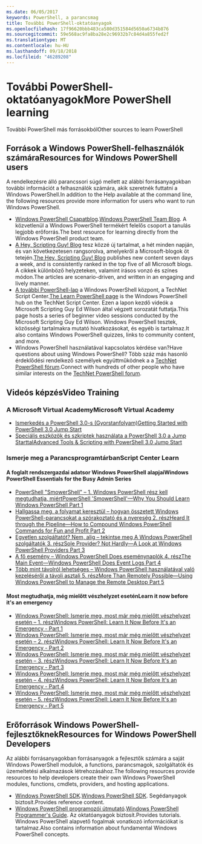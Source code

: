 ```yaml
---
ms.date: 06/05/2017
keywords: PowerShell, a parancsmag
title: További PowerShell-oktatóanyagok
ms.openlocfilehash: 17f96620bbb483ca580d351584d5650a6734b876
ms.sourcegitcommit: 59e568ac9fa8ba28e2c96932b7c84d4a855fed2f
ms.translationtype: MT
ms.contentlocale: hu-HU
ms.lasthandoff: 09/18/2018
ms.locfileid: "46289208"
---
```

# <a name="more-powershell-learning"></a><span data-ttu-id="0b8b4-103">További PowerShell-oktatóanyagok</span><span class="sxs-lookup"><span data-stu-id="0b8b4-103">More PowerShell learning</span></span>

<span data-ttu-id="0b8b4-104">További PowerShell más forrásokból</span><span class="sxs-lookup"><span data-stu-id="0b8b4-104">Other sources to learn PowerShell</span></span>

## <a name="resources-for-windows-powershell-users"></a><span data-ttu-id="0b8b4-105">Források a Windows PowerShell-felhasználók számára</span><span class="sxs-lookup"><span data-stu-id="0b8b4-105">Resources for Windows PowerShell users</span></span>

<span data-ttu-id="0b8b4-106">A rendelkezésre álló parancssori súgó mellett az alábbi forrásanyagokban további információt a felhasználók számára, akik szeretnék futtatni a Windows PowerShell.</span><span class="sxs-lookup"><span data-stu-id="0b8b4-106">In addition to the Help available at the command line, the following resources provide more information for users who want to run Windows PowerShell.</span></span>

- <span data-ttu-id="0b8b4-107">[Windows PowerShell Csapatblog](https://blogs.msdn.microsoft.com/powershell/).</span><span class="sxs-lookup"><span data-stu-id="0b8b4-107">[Windows PowerShell Team Blog](https://blogs.msdn.microsoft.com/powershell/).</span></span> <span data-ttu-id="0b8b4-108">A közvetlenül a Windows PowerShell termékért felelős csoport a tanulás legjobb erőforrás.</span><span class="sxs-lookup"><span data-stu-id="0b8b4-108">The best resource for learning directly from the Windows PowerShell product team.</span></span>
- <span data-ttu-id="0b8b4-109">[A Hey, Scripting Guy! Blog](https://blogs.technet.microsoft.com/heyscriptingguy/) tesz közzé új tartalmat, a hét minden napján, és van következetesen rangsorolva, amelyekről a Microsoft-blogok öt tetején.</span><span class="sxs-lookup"><span data-stu-id="0b8b4-109">[The Hey, Scripting Guy! Blog](https://blogs.technet.microsoft.com/heyscriptingguy/) publishes new content seven days a week, and is consistently ranked in the top five of all Microsoft blogs.</span></span> <span data-ttu-id="0b8b4-110">A cikkek különböző helyzeteken, valamint írásos vonzó és színes módon.</span><span class="sxs-lookup"><span data-stu-id="0b8b4-110">The articles are scenario-driven, and written in an engaging and lively manner.</span></span>
- <span data-ttu-id="0b8b4-111">[A további PowerShell-lap](https://blogs.technet.microsoft.com/heyscriptingguy/2015/01/04/weekend-scripter-the-best-ways-to-learn-powershell/) a Windows PowerShell központ, a TechNet Script Center.</span><span class="sxs-lookup"><span data-stu-id="0b8b4-111">[The Learn PowerShell page](https://blogs.technet.microsoft.com/heyscriptingguy/2015/01/04/weekend-scripter-the-best-ways-to-learn-powershell/) is the Windows PowerShell hub on the TechNet Script Center.</span></span> <span data-ttu-id="0b8b4-112">Ezen a lapon kezdő videók a Microsoft Scripting Guy Ed Wilson által végzett sorozatát futtatja.</span><span class="sxs-lookup"><span data-stu-id="0b8b4-112">This page hosts a series of beginner video sessions conducted by the Microsoft Scripting Guy Ed Wilson.</span></span> <span data-ttu-id="0b8b4-113">Windows PowerShell tesztek, közösségi tartalmakra mutató hivatkozásokat, és egyéb is tartalmaz.</span><span class="sxs-lookup"><span data-stu-id="0b8b4-113">It also contains Windows PowerShell quizzes, links to community content, and more.</span></span>
- <span data-ttu-id="0b8b4-114">Windows PowerShell használatával kapcsolatos kérdése van?</span><span class="sxs-lookup"><span data-stu-id="0b8b4-114">Have questions about using Windows PowerShell?</span></span> <span data-ttu-id="0b8b4-115">Több száz más hasonló érdeklődési rendelkező személyek együttműködnek a a [TechNet PowerShell fórum](https://social.technet.microsoft.com/Forums/home?forum=winserverpowershell).</span><span class="sxs-lookup"><span data-stu-id="0b8b4-115">Connect with hundreds of other people who have similar interests on the [TechNet PowerShell forum](https://social.technet.microsoft.com/Forums/home?forum=winserverpowershell).</span></span>

## <a name="video-training"></a><span data-ttu-id="0b8b4-116">Videós képzés</span><span class="sxs-lookup"><span data-stu-id="0b8b4-116">Video Training</span></span>

### <a name="microsoft-virtual-academy"></a><span data-ttu-id="0b8b4-117">A Microsoft Virtual Academy</span><span class="sxs-lookup"><span data-stu-id="0b8b4-117">Microsoft Virtual Academy</span></span>

- [<span data-ttu-id="0b8b4-118">Ismerkedés a PowerShell 3.0-s (Gyorstanfolyam)</span><span class="sxs-lookup"><span data-stu-id="0b8b4-118">Getting Started with PowerShell 3.0 Jump Start</span></span>](https://mva.microsoft.com/en-US/training-courses/getting-started-with-powershell-30-jump-start-8276)
- [<span data-ttu-id="0b8b4-119">Speciális eszközök és szkriptek használata a PowerShell 3.0 a Jump Starttal</span><span class="sxs-lookup"><span data-stu-id="0b8b4-119">Advanced Tools & Scripting with PowerShell 3.0 Jump Start</span></span>](https://mva.microsoft.com/en-US/training-courses/advanced-tools-scripting-with-powershell-30-jump-start-8277)

### <a name="script-center-learn"></a><span data-ttu-id="0b8b4-120">Ismerje meg a Parancsprogramtárban</span><span class="sxs-lookup"><span data-stu-id="0b8b4-120">Script Center Learn</span></span>

#### <a name="windows-powershell-essentials-for-the-busy-admin-series"></a><span data-ttu-id="0b8b4-121">A foglalt rendszergazdai adatsor Windows PowerShell alapjai</span><span class="sxs-lookup"><span data-stu-id="0b8b4-121">Windows PowerShell Essentials for the Busy Admin Series</span></span>

- [<span data-ttu-id="0b8b4-122">PowerShell "SmowerShell" – 1. Windows PowerShell rész kell megtudhatja, miért</span><span class="sxs-lookup"><span data-stu-id="0b8b4-122">PowerShell 'SmowerShell'—Why You Should Learn Windows PowerShell Part 1</span></span>](http://dlbmodigital.microsoft.com/webcasts/wmv/23976_Dnl_L.wmv)
- [<span data-ttu-id="0b8b4-123">Hallgassa meg, a folyamat keresztül – hogyan összetett Windows PowerShell-parancsokat a szórakoztató és a nyereség 2. rész</span><span class="sxs-lookup"><span data-stu-id="0b8b4-123">Heard It through the Pipeline—How to Compound Windows PowerShell Commands for Fun and Profit Part 2</span></span>](http://dlbmodigital.microsoft.com/webcasts/wmv/23977_Dnl_L.wmv)
- [<span data-ttu-id="0b8b4-124">Egyetlen szolgáltatót? Nem, alig – tekintse meg A Windows PowerShell szolgáltatók 3. rész</span><span class="sxs-lookup"><span data-stu-id="0b8b4-124">Sole Provider? Not Hardly—A Look at Windows PowerShell Providers Part 3</span></span>](http://dlbmodigital.microsoft.com/webcasts/wmv/23978_Dnl_L.wmv)
- [<span data-ttu-id="0b8b4-125">A fő esemény – Windows PowerShell Does eseménynaplók 4. rész</span><span class="sxs-lookup"><span data-stu-id="0b8b4-125">The Main Event—Windows PowerShell Does Event Logs Part 4</span></span>](http://dlbmodigital.microsoft.com/webcasts/wmv/23979_Dnl_L.wmv)
- [<span data-ttu-id="0b8b4-126">Több mint távolról lehetséges – Windows PowerShell használatával való kezeléséről a távoli asztali 5. rész</span><span class="sxs-lookup"><span data-stu-id="0b8b4-126">More Than Remotely Possible—Using Windows PowerShell to Manage the Remote Desktop Part 5</span></span>](http://dlbmodigital.microsoft.com/webcasts/wmv/23980_Dnl_L.wmv)

#### <a name="learn-it-now-before-its-an-emergency"></a><span data-ttu-id="0b8b4-127">Most megtudhatja, még mielőtt vészhelyzet esetén</span><span class="sxs-lookup"><span data-stu-id="0b8b4-127">Learn it now before it's an emergency</span></span>

- [<span data-ttu-id="0b8b4-128">Windows PowerShell: Ismerje meg, most már még mielőtt vészhelyzet esetén – 1. rész</span><span class="sxs-lookup"><span data-stu-id="0b8b4-128">Windows PowerShell: Learn It Now Before It's an Emergency - Part 1</span></span>](http://dlbmodigital.microsoft.com/webcasts/wmv/1032481530_Dnl_L.wmv)
- [<span data-ttu-id="0b8b4-129">Windows PowerShell: Ismerje meg, most már még mielőtt vészhelyzet esetén – 2. rész</span><span class="sxs-lookup"><span data-stu-id="0b8b4-129">Windows PowerShell: Learn It Now Before It's an Emergency - Part 2</span></span>](http://dlbmodigital.microsoft.com/webcasts/wmv/1032481542_Dnl_L.wmv)
- [<span data-ttu-id="0b8b4-130">Windows PowerShell: Ismerje meg, most már még mielőtt vészhelyzet esetén – 3. rész</span><span class="sxs-lookup"><span data-stu-id="0b8b4-130">Windows PowerShell: Learn It Now Before It's an Emergency - Part 3</span></span>](http://dlbmodigital.microsoft.com/webcasts/wmv/1032481548_Dnl_L.wmv)
- [<span data-ttu-id="0b8b4-131">Windows PowerShell: Ismerje meg, most már még mielőtt vészhelyzet esetén – 4. rész</span><span class="sxs-lookup"><span data-stu-id="0b8b4-131">Windows PowerShell: Learn It Now Before It's an Emergency - Part 4</span></span>](http://dlbmodigital.microsoft.com/webcasts/wmv/1032481552_Dnl_L.wmv)
- [<span data-ttu-id="0b8b4-132">Windows PowerShell: Ismerje meg, most már még mielőtt vészhelyzet esetén – 5. rész</span><span class="sxs-lookup"><span data-stu-id="0b8b4-132">Windows PowerShell: Learn It Now Before It's an Emergency - Part 5</span></span>](http://dlbmodigital.microsoft.com/webcasts/wmv/1032481554_Dnl_L.wmv)

## <a name="resources-for-windows-powershell-developers"></a><span data-ttu-id="0b8b4-133">Erőforrások Windows PowerShell-fejlesztőknek</span><span class="sxs-lookup"><span data-stu-id="0b8b4-133">Resources for Windows PowerShell Developers</span></span>

<span data-ttu-id="0b8b4-134">Az alábbi forrásanyagokban forrásanyagok a fejlesztők számára a saját Windows PowerShell modulok, a functions, parancsmagok, szolgáltatók és üzemeltetési alkalmazások létrehozásához.</span><span class="sxs-lookup"><span data-stu-id="0b8b4-134">The following resources provide resources to help developers create their own Windows PowerShell modules, functions, cmdlets, providers, and hosting applications.</span></span>

- <span data-ttu-id="0b8b4-135">[Windows PowerShell SDK](http://go.microsoft.com/fwlink/p/?LinkID=89595).</span><span class="sxs-lookup"><span data-stu-id="0b8b4-135">[Windows PowerShell SDK](http://go.microsoft.com/fwlink/p/?LinkID=89595).</span></span> <span data-ttu-id="0b8b4-136">Segédanyagok biztosít.</span><span class="sxs-lookup"><span data-stu-id="0b8b4-136">Provides reference content.</span></span>
- <span data-ttu-id="0b8b4-137">[Windows PowerShell programozói útmutató](http://go.microsoft.com/fwlink/p/?LinkID=89596).</span><span class="sxs-lookup"><span data-stu-id="0b8b4-137">[Windows PowerShell Programmer's Guide](http://go.microsoft.com/fwlink/p/?LinkID=89596).</span></span> <span data-ttu-id="0b8b4-138">Az oktatóanyagok biztosít.</span><span class="sxs-lookup"><span data-stu-id="0b8b4-138">Provides tutorials.</span></span> <span data-ttu-id="0b8b4-139">Windows PowerShell alapvető fogalmak vonatkozó információkat is tartalmaz.</span><span class="sxs-lookup"><span data-stu-id="0b8b4-139">Also contains information about fundamental Windows PowerShell concepts.</span></span>
